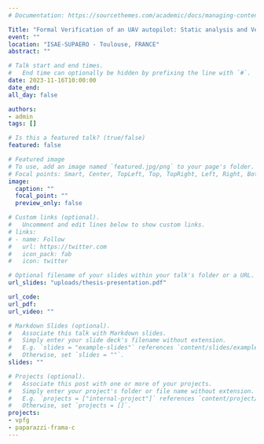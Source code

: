 ```yaml
---
# Documentation: https://sourcethemes.com/academic/docs/managing-content/

Title: "Formal Verification of an UAV autopilot: Static analysis and Verified Code Generation"
event: ""
location: "ISAE-SUPAERO - Toulouse, FRANCE" 
abstract: ""

# Talk start and end times.
#   End time can optionally be hidden by prefixing the line with `#`.
date: 2023-11-16T10:00:00
date_end: 
all_day: false

authors: 
- admin
tags: []

# Is this a featured talk? (true/false)
featured: false

# Featured image
# To use, add an image named `featured.jpg/png` to your page's folder. 
# Focal points: Smart, Center, TopLeft, Top, TopRight, Left, Right, BottomLeft, Bottom, BottomRight.
image:
  caption: ""
  focal_point: ""
  preview_only: false

# Custom links (optional).
#   Uncomment and edit lines below to show custom links.
# links:
# - name: Follow
#   url: https://twitter.com
#   icon_pack: fab
#   icon: twitter

# Optional filename of your slides within your talk's folder or a URL.
url_slides: "uploads/thesis-presentation.pdf"

url_code:
url_pdf:
url_video: ""

# Markdown Slides (optional).
#   Associate this talk with Markdown slides.
#   Simply enter your slide deck's filename without extension.
#   E.g. `slides = "example-slides"` references `content/slides/example-slides.md`.
#   Otherwise, set `slides = ""`.
slides: ""

# Projects (optional).
#   Associate this post with one or more of your projects.
#   Simply enter your project's folder or file name without extension.
#   E.g. `projects = ["internal-project"]` references `content/project/deep-learning/index.md`.
#   Otherwise, set `projects = []`.
projects:
- vpfg
- paparazzi-frama-c
---
```


